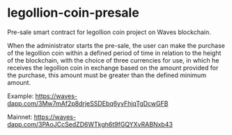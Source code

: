 # legollion-coin-presale

Pre-sale smart contract for legollion coin project on Waves blockchain.

When the administrator starts the pre-sale, the user can make the purchase of the legollion coin within a defined period of time in relation to the height of the blockchain, with the choice of three currencies for use, in which he receives the legollion coin in exchange based on the amount provided for the purchase, this amount must be greater than the defined minimum amount.

Example: https://waves-dapp.com/3Mw7mAf2p8drjeSSDEbq6yyFhjqTgDcwGFB

Mainnet: https://waves-dapp.com/3PAoJCcSedZD6WTkgh6t9fGQYXvRABNxb43
